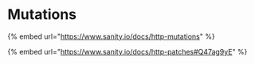 # Mutations

{% embed url="https://www.sanity.io/docs/http-mutations" %}

{% embed url="https://www.sanity.io/docs/http-patches#Q47ag9yE" %}
